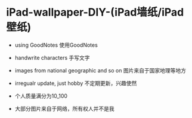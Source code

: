 # iPad-wallpaper-DIY-(iPad墙纸/iPad壁纸)
- using GoodNotes 使用GoodNotes
- handwrite characters 手写文字
- images from national geographic and so on 图片来自于国家地理等地方
- irregualr update, just hobby 不定期更新，兴趣使然



- 个人质量满分为10_100
- 大部分图片来自于网络，所有权人并不是我


